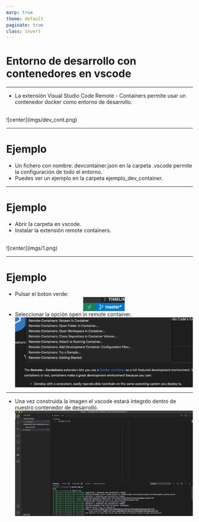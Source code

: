 ```yaml
---
marp: true
theme: default
paginate: true
class: invert
---
```

# Entorno de desarrollo con contenedores en vscode

<style>
img[alt~="center"] {
  display: block;
  margin: 0 auto;
}
</style>

---

- La extensión Visual Studio Code Remote - Containers permite usar un contenedor docker como entorno de desarrollo.
<br />
![center](imgs/dev_cont.png)

---
# Ejemplo
- Un fichero con nombre: devcontainer.json en la carpeta .vscode permite la configuración de todo el entorno.
- Puedes ver un ejemplo en la carpeta ejemplo_dev_container.
---
# Ejemplo
- Abrir la carpeta en vscode.
- Instalar la extensión remote containers.
<br />
![center](imgs/1.png)

---

# Ejemplo
- Pulsar el boton verde: 
![center](imgs/2.png)
- Seleccionar la opción open in remote container.
![center](imgs/3.png)
---
- Una vez construida la imagen el vscode estará integrdo dentro de nuestro contenedor de desarrollo.
![center height:15cm](imgs/4.png)